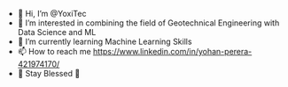 - 👋 Hi, I’m @YoxiTec
- 👀 I’m interested in combining the field of Geotechnical Engineering with Data Science and ML
- 🌱 I’m currently learning Machine Learning Skills
- 📫 How to reach me https://www.linkedin.com/in/yohan-perera-421974170/
- 💞️ Stay Blessed 💞️
<!---
YoxiTec/YoxiTec is a ✨ special ✨ repository because its `README.md` (this file) appears on your GitHub profile.
You can click the Preview link to take a look at your changes.
--->

